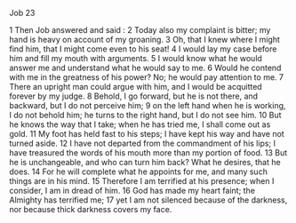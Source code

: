Job 23

1	Then Job answered and said :
2	Today also my complaint is bitter; my hand is heavy on account of my groaning.
3	Oh, that I knew where I might find him, that I might come even to his seat!
4	I would lay my case before him and fill my mouth with arguments.
5	I would know what he would answer me and understand what he would say to me.
6	Would he contend with me in the greatness of his power? No; he would pay attention to me.
7	There an upright man could argue with him, and I would be acquitted forever by my judge.
8	Behold, I go forward, but he is not there, and backward, but I do not perceive him;
9	on the left hand when he is working, I do not behold him; he turns to the right hand, but I do not see him.
10	But he knows the way that I take; when he has tried me, I shall come out as gold.
11	My foot has held fast to his steps; I have kept his way and have not turned aside.
12	I have not departed from the commandment of his lips; I have treasured the words of his mouth more than my portion of food.
13	But he is unchangeable, and who can turn him back? What he desires, that he does.
14	For he will complete what he appoints for me, and many such things are in his mind.
15	Therefore I am terrified at his presence; when I consider, I am in dread of him.
16	God has made my heart faint; the Almighty has terrified me;
17	yet I am not silenced because of the darkness, nor because thick darkness covers my face.

